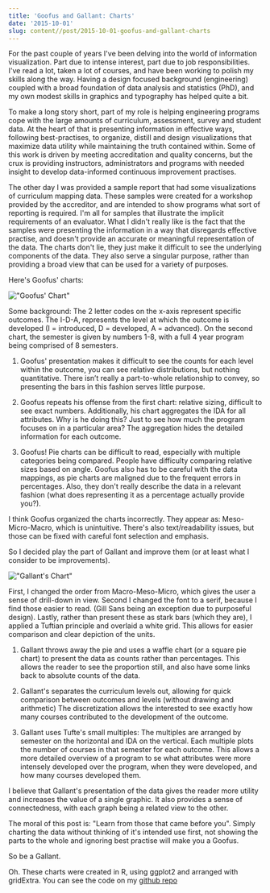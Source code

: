 ```yaml
---
title: 'Goofus and Gallant: Charts'
date: '2015-10-01'
slug: content//post/2015-10-01-goofus-and-gallant-charts
---
```


For the past couple of years I've been delving into the world of information visualization.  Part due to intense interest, part due to job responsibilities.  I've read a lot, taken a lot of courses, and have been working to polish my skills along the way.  Having a design focused background (engineering) coupled with a broad foundation of data analysis and statistics (PhD), and my own modest skills in graphics and typography has helped quite a bit.

To make a long story short, part of my role is helping engineering programs cope with the large amounts of curriculum, assessment, survey and student data.  At the heart of that is presenting information in effective ways, following best-practises, to organize, distill and design visualizations that maximize data utility while maintaining the truth contained within.   Some of this work is driven by meeting accreditation and quality concerns, but the crux is providing instructors, administrators and programs with needed insight to develop data-informed continuous improvement practises.

The other day I was provided a sample report that had some visualizations of curriculum mapping data.  These samples were created for a workshop provided by the accreditor, and are intended to show programs what sort of reporting is required.  I'm all for samples that illustrate the implicit requirements of an evaluator.  What I didn't really like is the fact that the samples were presenting the information in a way that disregards effective practise, and doesn't provide an accurate or meaningful representation of the data.  The charts don't lie, they just make it difficult to see the underlying components of the data.  They also serve a singular purpose, rather than providing a broad view that can be used for a variety of purposes.

Here's Goofus' charts:

!["Goofus' Chart"](/img/goofus.png)

Some background:  The 2 letter codes on the x-axis represent specific outcomes.  The I-D-A, represents the level at which the outcome is developed (I = introduced, D = developed, A = advanced).  On the second chart, the semester is given by numbers 1-8, with a full 4 year program being comprised of 8 semesters.

1) Goofus' presentation makes it difficult to see the counts for each level within the outcome,  you can see relative distributions, but nothing quantitative.  There isn’t really a part-to-whole relationship to convey, so presenting the bars in this fashion serves little purpose.  

2) Goofus repeats his offense from the first chart: relative sizing, difficult to see exact numbers.   Additionally, his chart aggregates the IDA for all attributes.  Why is he doing this?  Just to see how much the program focuses on in a particular area?  The aggregation hides the detailed information for each outcome.

3) Goofus! Pie charts can be difficult to read, especially with multiple categories being compared.  People  have difficulty comparing relative sizes based on angle.  Goofus also has to be careful with the data mappings, as pie charts are maligned due to the frequent errors in percentages. Also, they don't really describe the data in a relevant fashion (what does representing it as a percentage actually provide you?).  

I think Goofus organized the charts incorrectly.  They appear as: Meso-Micro-Macro, which is unintuitive.  There's also text/readability issues, but those can be fixed with careful font selection and emphasis.

So I decided play the part of Gallant and improve them (or at least what I consider to be improvements).

!["Gallant's Chart"](/img/gallant.png)

First, I changed the order from Macro-Meso-Micro, which gives the user a sense of drill-down in view.  Second I changed the font to a serif, because I find those easier to read. (Gill Sans being an exception due to purposeful design).  Lastly, rather than present these as stark bars (which they are), I applied a Tuftian principle and overlaid a white grid.  This allows for easier comparison and clear depiction of the units.

1) Gallant throws away the pie and uses a waffle chart (or a square pie chart) to present the data as counts rather than percentages.  This allows the reader to see the proportion still, and also have some links back to absolute counts of the data.  

2) Gallant's separates the curriculum levels out, allowing for quick comparison between outcomes and levels (without drawing and arithmetic)  The discretization allows the interested to see exactly how many courses contributed to the development of the outcome.   

3) Gallant uses Tufte's small multiples: The multiples are arranged by semester on the horizontal and IDA on the vertical. Each multiple plots the number of courses in that semester for each outcome.  This allows a more detailed overview of a program to se what attributes were more intensely developed over the program, when they were developed, and how many courses developed them.

I believe that Gallant's presentation of the data gives the reader more utility and increases the value of a single graphic.  It also provides a sense of connectedness, with each graph being a related view to the other.  

The moral of this post is:  "Learn from those that came before you".   Simply charting the data without thinking of it's intended use first, not showing the parts to the whole and ignoring best practise will make you a Goofus.

So be a Gallant.  

Oh.  These charts were created in R, using ggplot2 and arranged with gridExtra. You can see the code on my [github repo](https://github.com/jkaupp/curricualized)
